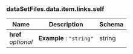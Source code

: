 
<a name="datasetfiles-data-item-links-self"></a>
### dataSetFiles.data.item.links.self

|Name|Description|Schema|
|---|---|---|
|**href**  <br>*optional*|**Example** : `"string"`|string|



